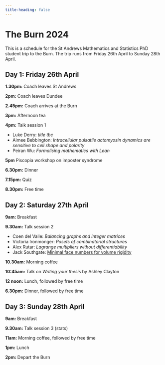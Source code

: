```yaml
---
title-heading: false
---
```


# The Burn 2024

This is a schedule for the St Andrews Mathematics and Statistics PhD student trip to the Burn.
The trip runs from Friday 26th April to Sunday 28th April.

## Day 1: Friday 26th April

**1.30pm:** Coach leaves St Andrews

**2pm:** Coach leaves Dundee

**2.45pm:** Coach arrives at the Burn

**3pm:** Afternoon tea

**4pm:** Talk session 1

* Luke Derry: *title tbc*
* Aimee Bebbington: *Intracellular pulsatile actomyosin dynamics are sensitive to cell shape and polarity*
* Peiran Wu: *Formalising mathematics with Lean*


**5pm** Piscopia workshop on imposter syndrome

**6.30pm:** Dinner

**7.15pm:** Quiz

**8.30pm:** Free time

## Day 2: Saturday 27th April

**9am:** Breakfast

**9.30am:** Talk session 2
* Coen del Valle: *Balancing graphs and integer matrices*
* Victoria Ironmonger: *Posets of combinatorial structures*
* Alex Rutar: *Lagrange multipliers without differentiability*
* Jack Southgate: [Minimal face numbers for volume rigidity](burn-talks/js.md)

**10.30am:** Morning coffee

**10:45am:** Talk on *Writing your thesis* by Ashley Clayton

**12 noon:** Lunch, followed by free time

**6.30pm:** Dinner, followed by free time


## Day 3: Sunday 28th April

**9am:** Breakfast

**9.30am:** Talk session 3 (stats)

**11am:** Morning coffee, followed by free time

**1pm:** Lunch

**2pm:** Depart the Burn
